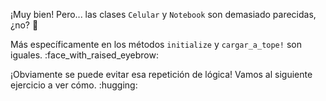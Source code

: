 ¡Muy bien! Pero... las clases `Celular` y `Notebook` son demasiado parecidas, ¿no? :thinking:

Más específicamente en los métodos `initialize` y `cargar_a_tope!` son iguales. :face_with_raised_eyebrow:

¡Obviamente se puede evitar esa repetición de lógica! Vamos al siguiente ejercicio a ver cómo. :hugging: